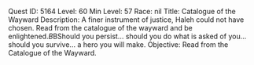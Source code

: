 Quest ID: 5164
Level: 60
Min Level: 57
Race: nil
Title: Catalogue of the Wayward
Description: A finer instrument of justice, Haleh could not have chosen. Read from the catalogue of the wayward and be enlightened.$B$BShould you persist... should you do what is asked of you... should you survive... a hero you will make.
Objective: Read from the Catalogue of the Wayward.
